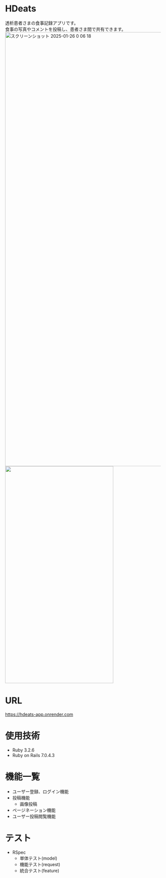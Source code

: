 # HDeats
透析患者さまの食事記録アプリです。<br >
食事の写真やコメントを投稿し、患者さま間で共有できます。<br >
 <img width="1400" alt="スクリーンショット 2025-01-26 0 06 18" src="https://github.com/user-attachments/assets/a9b7bc9f-4e95-4810-9972-aa71ec54f66a">
 <img width="350" height="700" src= "">


# URL
https://hdeats-app.onrender.com<br >

# 使用技術
- Ruby 3.2.6
- Ruby on Rails 7.0.4.3

# 機能一覧
- ユーザー登録、ログイン機能
- 投稿機能
  - 画像投稿
- ページネーション機能
- ユーザー投稿閲覧機能

# テスト
- RSpec
  - 単体テスト(model)
  - 機能テスト(request)
  - 統合テスト(feature)
